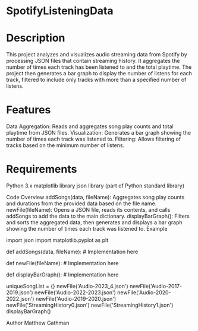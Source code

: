 # SpotifyListeningData
# Description
This project analyzes and visualizes audio streaming data from Spotify by processing JSON files that contain streaming history. It aggregates the number of times each track has been listened to and the total playtime. The project then generates a bar graph to display the number of listens for each track, filtered to include only tracks with more than a specified number of listens.

# Features
Data Aggregation: Reads and aggregates song play counts and total playtime from JSON files.
Visualization: Generates a bar graph showing the number of times each track was listened to.
Filtering: Allows filtering of tracks based on the minimum number of listens.
# Requirements
Python 3.x
matplotlib library
json library (part of Python standard library)


Code Overview
addSongs(data, fileName): Aggregates song play counts and durations from the provided data based on the file name.
newFile(fileName): Opens a JSON file, reads its contents, and calls addSongs to add the data to the main dictionary.
displayBarGraph(): Filters and sorts the aggregated data, then generates and displays a bar graph showing the number of times each track was listened to.
Example

import json
import matplotlib.pyplot as plt

def addSongs(data, fileName):
    # Implementation here

def newFile(fileName):
    # Implementation here

def displayBarGraph():
    # Implementation here

uniqueSongList = {}
newFile('Audio-2023_4.json')
newFile('Audio-2017-2019.json')
newFile('Audio-2022-2023.json')
newFile('Audio-2020-2022.json')
newFile('Audio-2019-2020.json')
newFile('StreamingHistory0.json')
newFile('StreamingHistory1.json')
displayBarGraph()

Author
Matthew Gathman

